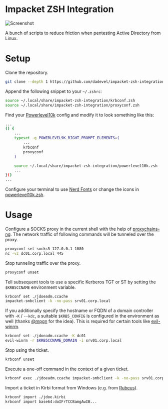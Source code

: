 # Impacket ZSH Integration

![Screenshot](./assets/screenshot.png)

A bunch of scripts to reduce friction when pentesting Active Directory from Linux.

# Setup

Clone the repository.

~~~ bash
git clone --depth 1 https://github.com/dadevel/impacket-zsh-integration.git ~/.local/share/impacket-zsh-integration
~~~

Append the following snippet to your `~/.zshrc`:

~~~ bash
source ~/.local/share/impacket-zsh-integration/krbconf.zsh
source ~/.local/share/impacket-zsh-integration/proxyconf.zsh
~~~

Find your [Powerlevel10k](https://github.com/romkatv/powerlevel10k) config and modify it to look something like this:

~~~ bash
...
() {
    ...
    typeset -g POWERLEVEL9K_RIGHT_PROMPT_ELEMENTS=(
        ...
        krbconf
        proxyconf
    )

    source ~/.local/share/impacket-zsh-integration/powerlevel10k.zsh
    ...
}()
...
~~~

Configure your terminal to use [Nerd Fonts](https://www.nerdfonts.com/) or change the icons in [powerlevel10k.zsh](./powerlevel10k.zsh).

# Usage

Configure a SOCKS proxy in the current shell with the help of [proxychains-ng](https://github.com/rofl0r/proxychains-ng).
The network traffic of following commands will be tunneled over the proxy.

~~~ bash
proxyconf set socks5 127.0.0.1 1080
nc -vz dc01.corp.local 445
~~~

Stop tunneling traffic over the proxy.

~~~ bash
proxyconf unset
~~~

Tell subsequent tools to use a specific Kerberos TGT or ST by setting the `$KRB5CCNAME` environment variable.

~~~ bash
krbconf set ./jdoeadm.ccache
impacket-smbclient -k -no-pass srv01.corp.local
~~~

If you additionally specify the hostname or FQDN of a domain controller with `-K` / `--kdc`, a suitable `$KRB5_CONFIG` is configured in the environment as well (thanks [@mpgn](https://twitter.com/mpgn_x64/status/1881252755131760659) for the idea).
This is required for certain tools like [evil-winrm](https://github.com/Hackplayers/evil-winrm).

~~~ bash
krbconf set ./jdoeadm.ccache -K dc01
evil-winrm -r $KRB5CCNAME_DOMAIN -i srv01.corp.local
~~~

Stop using the ticket.

~~~ bash
krbconf unset
~~~

Execute a one-off command in the context of a given ticket.

~~~ bash
krbconf exec ./jdoeadm.ccache impacket-smbclient -k -no-pass srv01.corp.local
~~~

Import a ticket in Kirbi format from Windows (e.g. from [Rubeus](https://github.com/GhostPack/Rubeus)).

~~~ bash
krbconf import ./jdoe.kirbi
krbconf import base64:doIFrTCCBamgAwIB...
~~~
